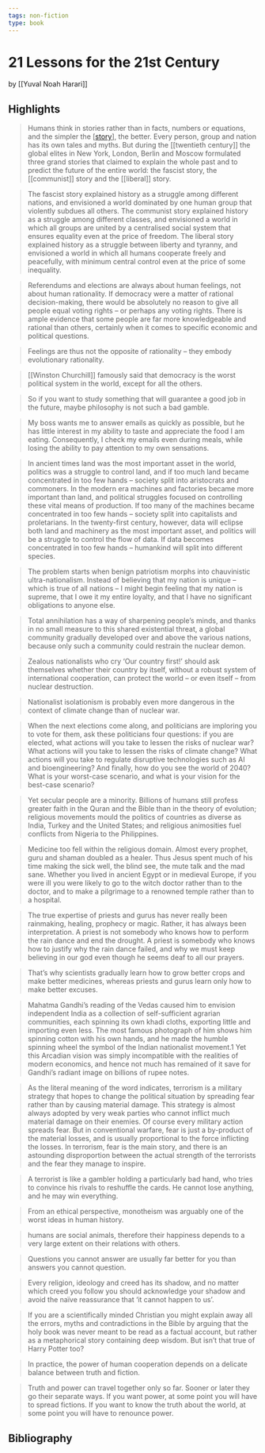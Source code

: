 ```yaml
---
tags: non-fiction
type: book
---
```


# 21 Lessons for the 21st Century
by [[Yuval Noah Harari]]

## Highlights
> Humans think in stories rather than in facts, numbers or equations, and the simpler the [[story]], the better. Every person, group and nation has its own tales and myths. But during the [[twentieth century]] the global elites in New York, London, Berlin and Moscow formulated three grand stories that claimed to explain the whole past and to predict the future of the entire world: the fascist story, the [[communist]] story and the [[liberal]] story.

> The fascist story explained history as a struggle among different nations, and envisioned a world dominated by one human group that violently subdues all others. The communist story explained history as a struggle among different classes, and envisioned a world in which all groups are united by a centralised social system that ensures equality even at the price of freedom. The liberal story explained history as a struggle between liberty and tyranny, and envisioned a world in which all humans cooperate freely and peacefully, with minimum central control even at the price of some inequality.

> Referendums and elections are always about human feelings, not about human rationality. If democracy were a matter of rational decision-making, there would be absolutely no reason to give all people equal voting rights – or perhaps any voting rights. There is ample evidence that some people are far more knowledgeable and rational than others, certainly when it comes to specific economic and political questions.

> Feelings are thus not the opposite of rationality – they embody evolutionary rationality.

> [[Winston Churchill]] famously said that democracy is the worst political system in the world, except for all the others.

> So if you want to study something that will guarantee a good job in the future, maybe philosophy is not such a bad gamble.

> My boss wants me to answer emails as quickly as possible, but he has little interest in my ability to taste and appreciate the food I am eating. Consequently, I check my emails even during meals, while losing the ability to pay attention to my own sensations.

> In ancient times land was the most important asset in the world, politics was a struggle to control land, and if too much land became concentrated in too few hands – society split into aristocrats and commoners. In the modern era machines and factories became more important than land, and political struggles focused on controlling these vital means of production. If too many of the machines became concentrated in too few hands – society split into capitalists and proletarians. In the twenty-first century, however, data will eclipse both land and machinery as the most important asset, and politics will be a struggle to control the flow of data. If data becomes concentrated in too few hands – humankind will split into different species.

> The problem starts when benign patriotism morphs into chauvinistic ultra-nationalism. Instead of believing that my nation is unique – which is true of all nations – I might begin feeling that my nation is supreme, that I owe it my entire loyalty, and that I have no significant obligations to anyone else.

> Total annihilation has a way of sharpening people’s minds, and thanks in no small measure to this shared existential threat, a global community gradually developed over and above the various nations, because only such a community could restrain the nuclear demon.

> Zealous nationalists who cry ‘Our country first!’ should ask themselves whether their country by itself, without a robust system of international cooperation, can protect the world – or even itself – from nuclear destruction.

> Nationalist isolationism is probably even more dangerous in the context of climate change than of nuclear war.

> When the next elections come along, and politicians are imploring you to vote for them, ask these politicians four questions: if you are elected, what actions will you take to lessen the risks of nuclear war? What actions will you take to lessen the risks of climate change? What actions will you take to regulate disruptive technologies such as AI and bioengineering? And finally, how do you see the world of 2040? What is your worst-case scenario, and what is your vision for the best-case scenario?

> Yet secular people are a minority. Billions of humans still profess greater faith in the Quran and the Bible than in the theory of evolution; religious movements mould the politics of countries as diverse as India, Turkey and the United States; and religious animosities fuel conflicts from Nigeria to the Philippines.

> Medicine too fell within the religious domain. Almost every prophet, guru and shaman doubled as a healer. Thus Jesus spent much of his time making the sick well, the blind see, the mute talk and the mad sane. Whether you lived in ancient Egypt or in medieval Europe, if you were ill you were likely to go to the witch doctor rather than to the doctor, and to make a pilgrimage to a renowned temple rather than to a hospital.

> The true expertise of priests and gurus has never really been rainmaking, healing, prophecy or magic. Rather, it has always been interpretation. A priest is not somebody who knows how to perform the rain dance and end the drought. A priest is somebody who knows how to justify why the rain dance failed, and why we must keep believing in our god even though he seems deaf to all our prayers.

> That’s why scientists gradually learn how to grow better crops and make better medicines, whereas priests and gurus learn only how to make better excuses.

> Mahatma Gandhi’s reading of the Vedas caused him to envision independent India as a collection of self-sufficient agrarian communities, each spinning its own khadi cloths, exporting little and importing even less. The most famous photograph of him shows him spinning cotton with his own hands, and he made the humble spinning wheel the symbol of the Indian nationalist movement.1 Yet this Arcadian vision was simply incompatible with the realities of modern economics, and hence not much has remained of it save for Gandhi’s radiant image on billions of rupee notes.

> As the literal meaning of the word indicates, terrorism is a military strategy that hopes to change the political situation by spreading fear rather than by causing material damage. This strategy is almost always adopted by very weak parties who cannot inflict much material damage on their enemies. Of course every military action spreads fear. But in conventional warfare, fear is just a by-product of the material losses, and is usually proportional to the force inflicting the losses. In terrorism, fear is the main story, and there is an astounding disproportion between the actual strength of the terrorists and the fear they manage to inspire.

> A terrorist is like a gambler holding a particularly bad hand, who tries to convince his rivals to reshuffle the cards. He cannot lose anything, and he may win everything.

> From an ethical perspective, monotheism was arguably one of the worst ideas in human history.

> humans are social animals, therefore their happiness depends to a very large extent on their relations with others.

> Questions you cannot answer are usually far better for you than answers you cannot question.

> Every religion, ideology and creed has its shadow, and no matter which creed you follow you should acknowledge your shadow and avoid the naïve reassurance that ‘it cannot happen to us’.

> If you are a scientifically minded Christian you might explain away all the errors, myths and contradictions in the Bible by arguing that the holy book was never meant to be read as a factual account, but rather as a metaphorical story containing deep wisdom. But isn’t that true of Harry Potter too?

> In practice, the power of human cooperation depends on a delicate balance between truth and fiction.

> Truth and power can travel together only so far. Sooner or later they go their separate ways. If you want power, at some point you will have to spread fictions. If you want to know the truth about the world, at some point you will have to renounce power.


## Bibliography

[//begin]: # "Autogenerated link references for markdown compatibility"
[story]: <../../2 Areas/Kadambankulam/story.md> "Why the story is important"
[//end]: # "Autogenerated link references"